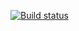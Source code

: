 [![Build status](https://ci.appveyor.com/api/projects/status/tc67mvnxmutk7n5c?svg=true)](https://ci.appveyor.com/project/anastasiacat/pageobject)